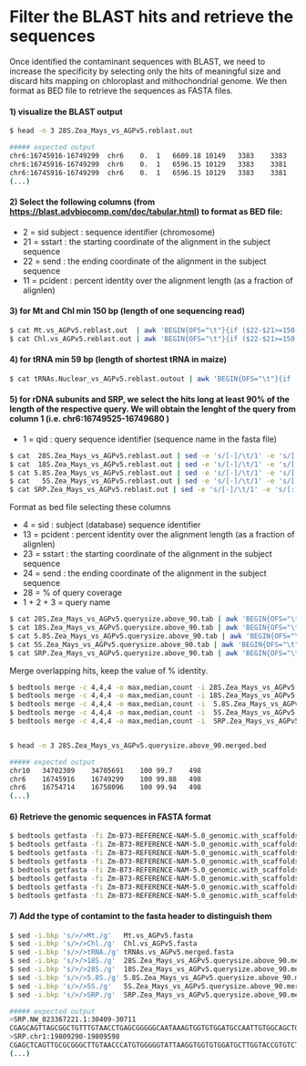 # Filter the BLAST hits and retrieve the sequences 

Once identified the contaminant sequences with BLAST, we need to increase the specificity by selecting only the hits of meaningful size and discard hits mapping on chloroplast and mithochondrial genome.
We then format as BED file to retrieve the sequences as FASTA files.
#### 1)   visualize the BLAST output
```bash
$ head -n 3 28S.Zea_Mays_vs_AGPv5.reblast.out

##### expected output
chr6:16745916-16749299	chr6	0.	1	6609.18	10149	3383	3383	3383	0	100.00	100.00	0	0	0	0	+1	1	3383	+1	16745917	16749299	(1)
chr6:16745916-16749299	chr6	0.	1	6596.15	10129	3383	3381	3381	1	99.94	99.94	0	0	1	1	+1	1	3383	+1	17223070	17226451	(2)
chr6:16745916-16749299	chr6	0.	1	6596.15	10129	3383	3381	3381	1	99.94	99.94	0	0	1	1	+1	1	3383	+1	17214276	17217657	(3)
(...)
```
#### 2)   Select the following columns (from https://blast.advbiocomp.com/doc/tabular.html) to format as BED file:
*  2  = sid subject : sequence identifier (chromosome)
* 21  =  sstart     : the starting coordinate of the alignment in the subject sequence
* 22  =  send       : the ending coordinate of the alignment in the subject sequence
* 11  =  pcident    : percent identity over the alignment length (as a fraction of alignlen)
#### 3)    for Mt and Chl min 150 bp (length of one sequencing read)
```bash
$ cat Mt.vs_AGPv5.reblast.out  | awk 'BEGIN{OFS="\t"}{if ($22-$21>=150) print $2,$21,$22,$11,($22-$21) }' | grep  -v 'chrM\|chrC' | sort -k1,1V -k2,2n > Mt.vs_AGPv5.bed
$ cat Chl.vs_AGPv5.reblast.out | awk 'BEGIN{OFS="\t"}{if ($22-$21>=150) print $2,$21,$22,$11,($22-$21) }' | grep  -v 'chrM\|chrC' | sort -k1,1V -k2,2n > Chl.vs_AGPv5.bed
```
#### 4)    for tRNA min 59 bp (length of shortest tRNA in maize)
```bash
$ cat tRNAs.Nuclear_vs_AGPv5.reblast.outout | awk 'BEGIN{OFS="\t"}{if ($22-$21>=59) print $2,$21,$22,$11,($22-$21) }' | grep  -v 'chrM\|chrC' | sort -k1,1V -k2,2n > tRNAs.vs_AGPv5.bed
```
#### 5)    for rDNA subunits and SRP, we select the hits long at least 90% of the length of the respective query. We will obtain the lenght of the query from column 1 (i.e. chr6:16749525-16749680 )
*  1  = qid : query sequence identifier (sequence name in the fasta file)

```bash
$ cat  28S.Zea_Mays_vs_AGPv5.reblast.out | sed -e 's/[-]/\t/1' -e 's/[:]/\t/1' | awk '{if ((($24-$23)/($3-$2))>=0.90) print $0"\t"($3-$2)"\t"($24-$23)"\t"($24-$23)/($3-$2) }' - > 28S.Zea_Mays_vs_AGPv5.querysize.above_90.tab
$ cat  18S.Zea_Mays_vs_AGPv5.reblast.out | sed -e 's/[-]/\t/1' -e 's/[:]/\t/1' | awk '{if ((($24-$23)/($3-$2))>=0.90) print $0"\t"($3-$2)"\t"($24-$23)"\t"($24-$23)/($3-$2) }' - > 18S.Zea_Mays_vs_AGPv5.querysize.above_90.tab
$ cat 5.8S.Zea_Mays_vs_AGPv5.reblast.out | sed -e 's/[-]/\t/1' -e 's/[:]/\t/1' | awk '{if ((($24-$23)/($3-$2))>=0.90) print $0"\t"($3-$2)"\t"($24-$23)"\t"($24-$23)/($3-$2) }' - > 5.8S.Zea_Mays_vs_AGPv5.querysize.above_90.tab
$ cat   5S.Zea_Mays_vs_AGPv5.reblast.out | sed -e 's/[-]/\t/1' -e 's/[:]/\t/1' | awk '{if ((($24-$23)/($3-$2))>=0.90) print $0"\t"($3-$2)"\t"($24-$23)"\t"($24-$23)/($3-$2) }' - > 5S.Zea_Mays_vs_AGPv5.querysize.above_90.tab
$ cat SRP.Zea_Mays_vs_AGPv5.reblast.out | sed -e 's/[-]/\t/1' -e 's/[:]/\t/1' | awk '{if ((($24-$23)/($3-$2))>=0.90) print $0"\t"($3-$2)"\t"($24-$23)"\t"($24-$23)/($3-$2) }' - > SRP.Zea_Mays_vs_AGPv5.querysize.above_90.tab
```
Format as bed file selecting these columns
*  4 = sid : subject (database) sequence identifier
* 13 = pcident : percent identity over the alignment length (as a fraction of alignlen)
* 23 = sstart  : the starting coordinate of the alignment in the subject sequence
* 24 = send  : the ending coordinate of the alignment in the subject sequence
* 28 = % of query coverage 
* 1 + 2 + 3 = query name
```bash
$ cat 28S.Zea_Mays_vs_AGPv5.querysize.above_90.tab | awk 'BEGIN{OFS="\t"}{print $4,$23,$24,$13,$28,$1":"$2"-"$3}' | sort -k1,1 -k2,2n > 28S.Zea_Mays_vs_AGPv5.querysize.above_90.bed
$ cat 18S.Zea_Mays_vs_AGPv5.querysize.above_90.tab | awk 'BEGIN{OFS="\t"}{print $4,$23,$24,$13,$28,$1":"$2"-"$3}' | sort -k1,1 -k2,2n > 18S.Zea_Mays_vs_AGPv5.querysize.above_90.bed
$ cat 5.8S.Zea_Mays_vs_AGPv5.querysize.above_90.tab | awk 'BEGIN{OFS="\t"}{print $4,$23,$24,$13,$28,$1":"$2"-"$3}' | sort -k1,1 -k2,2n > 5.8S.Zea_Mays_vs_AGPv5.querysize.above_90.bed
$ cat 5S.Zea_Mays_vs_AGPv5.querysize.above_90.tab | awk 'BEGIN{OFS="\t"}{print $4,$23,$24,$13,$28,$1":"$2"-"$3}' | sort -k1,1 -k2,2n > 5S.Zea_Mays_vs_AGPv5.querysize.above_90.bed
$ cat SRP.Zea_Mays_vs_AGPv5.querysize.above_90.tab | awk 'BEGIN{OFS="\t"}{print $4,$23,$24,$13,$28,$1":"$2"-"$3}' | sort -k1,1 -k2,2n > SRP.Zea_Mays_vs_AGPv5.querysize.above_90.bed
```
Merge overlapping hits, keep the value of % identity.

```bash
$ bedtools merge -c 4,4,4 -o max,median,count -i 28S.Zea_Mays_vs_AGPv5.querysize.above_90.bed > 28S.Zea_Mays_vs_AGPv5.querysize.above_90.merged.bed
$ bedtools merge -c 4,4,4 -o max,median,count -i 18S.Zea_Mays_vs_AGPv5.querysize.above_90.bed > 18S.Zea_Mays_vs_AGPv5.querysize.above_90.merged.bed
$ bedtools merge -c 4,4,4 -o max,median,count -i  5.8S.Zea_Mays_vs_AGPv5.querysize.above_90.bed > 5.8S.Zea_Mays_vs_AGPv5.querysize.above_90.merged.bed
$ bedtools merge -c 4,4,4 -o max,median,count -i  5S.Zea_Mays_vs_AGPv5.querysize.above_90.bed >   5S.Zea_Mays_vs_AGPv5.querysize.above_90.merged.bed
$ bedtools merge -c 4,4,4 -o max,median,count -i  SRP.Zea_Mays_vs_AGPv5.querysize.above_90.bed >   SRP.Zea_Mays_vs_AGPv5.querysize.above_90.merged.bed


$ head -n 3 28S.Zea_Mays_vs_AGPv5.querysize.above_90.merged.bed

##### expected output
chr10	34702309	34705691	100	99.7	498
chr6	16745916	16749299	100	99.88	498
chr6	16754714	16758096	100	99.94	498
(...)
```

#### 6) Retrieve the genomic sequences in FASTA format

```bash
$ bedtools getfasta -fi Zm-B73-REFERENCE-NAM-5.0_genomic.with_scaffolds.no_names.fasta Mt.vs_AGPv5.bed -fo Mt.vs_AGPv5.fasta
$ bedtools getfasta -fi Zm-B73-REFERENCE-NAM-5.0_genomic.with_scaffolds.no_names.fasta Chl.vs_AGPv5.bed -fo Chl.vs_AGPv5.fasta
$ bedtools getfasta -fi Zm-B73-REFERENCE-NAM-5.0_genomic.with_scaffolds.no_names.fasta tRNAs.vs_AGPv5.bed -fo tRNAs.vs_AGPv5.fasta
$ bedtools getfasta -fi Zm-B73-REFERENCE-NAM-5.0_genomic.with_scaffolds.no_names.fasta 28S.Zea_Mays_vs_AGPv5.querysize.above_90.merged.bed -fo 28S.Zea_Mays_vs_AGPv5.querysize.above_90.merged.fasta
$ bedtools getfasta -fi Zm-B73-REFERENCE-NAM-5.0_genomic.with_scaffolds.no_names.fasta 18S.Zea_Mays_vs_AGPv5.querysize.above_90.merged.bed -fo 18S.Zea_Mays_vs_AGPv5.querysize.above_90.merged.fasta
$ bedtools getfasta -fi Zm-B73-REFERENCE-NAM-5.0_genomic.with_scaffolds.no_names.fasta 5.8S.Zea_Mays_vs_AGPv5.querysize.above_90.merged.bed -fo 5.8S.Zea_Mays_vs_AGPv5.querysize.above_90.merged.fasta
$ bedtools getfasta -fi Zm-B73-REFERENCE-NAM-5.0_genomic.with_scaffolds.no_names.fasta 5S.Zea_Mays_vs_AGPv5.querysize.above_90.merged.bed -fo 5S.Zea_Mays_vs_AGPv5.querysize.above_90.merged.fasta
$ bedtools getfasta -fi Zm-B73-REFERENCE-NAM-5.0_genomic.with_scaffolds.no_names.fasta SRP.Zea_Mays_vs_AGPv5.querysize.above_90.merged.bed  -fo SRP.Zea_Mays_vs_AGPv5.querysize.above_90.merged.fasta
```

#### 7) Add the type of contamint to the fasta header to distinguish them
 
```bash
$ sed -i.bkp 's/>/>Mt./g'   Mt.vs_AGPv5.fasta
$ sed -i.bkp 's/>/>Chl./g'  Chl.vs_AGPv5.fasta
$ sed -i.bkp 's/>/>tRNA./g' tRNAs.vs_AGPv5.merged.fasta
$ sed -i.bkp 's/>/>18S./g'  28S.Zea_Mays_vs_AGPv5.querysize.above_90.merged.fasta
$ sed -i.bkp 's/>/>28S./g'  18S.Zea_Mays_vs_AGPv5.querysize.above_90.merged.fasta
$ sed -i.bkp 's/>/>5.8S./g' 5.8S.Zea_Mays_vs_AGPv5.querysize.above_90.merged.fasta
$ sed -i.bkp 's/>/>5S./g'   5S.Zea_Mays_vs_AGPv5.querysize.above_90.merged.fasta
$ sed -i.bkp 's/>/>SRP./g'  SRP.Zea_Mays_vs_AGPv5.querysize.above_90.merged.fasta

##### expected output
>SRP.NW_023367221.1:30409-30711
CGAGCAGTTAGCGGCTGTTTGTAACCTGAGCGGGGGCAATAAAGTGGTGTGGATGCCAATTGTGGCAGCTGGATCTGGGTCTGGTGCTGCAATCTGTGGCCCGCCCGTTCCAAGTTGGTAGTTGGGCTGTGGCCGCTTTGGCGAAGGCCGTAGCGTTCGAGCCTTTAGAGTGGCGGGCAATGCGTGAGGCTGGTTTCACAGAGCAGCGAATACCGTCCACTTCCAACGGTGGAAGGATTACGGGCAACTGCACTCCAGGCCCACCTAGGCCTAGGCGCTCTTTCTGGCAGACCACCATTTTT
>SRP.chr1:19809290-19809598
CGAGCTCAGTTGCGCGGGCTTGTAACCCATGTGGGGGTATTAAGGTGGTGTGGATGCTTGGTACCGTGTCTTTGCCTGGGTCCATGGTGTGCCTTTGTTGGCCTGCCCGTTCCAAGTTGGTAGTGGCCGTTGGAAGCCAAGGCGAAGGCCCTGGGCTTCCTTGGACCTATAGTGGCAGGAACGGCGTGAGGCTGTCTTCACAGAGCAGCGATCACTGCCCGCTATTAACGGTGGAAGGATAACAGGCCACTGCAGCATGGGCTCGCTTTAAGGCCTAGACTTTCATACTAAAGCAGACCACCATTTTT
(...)
```
